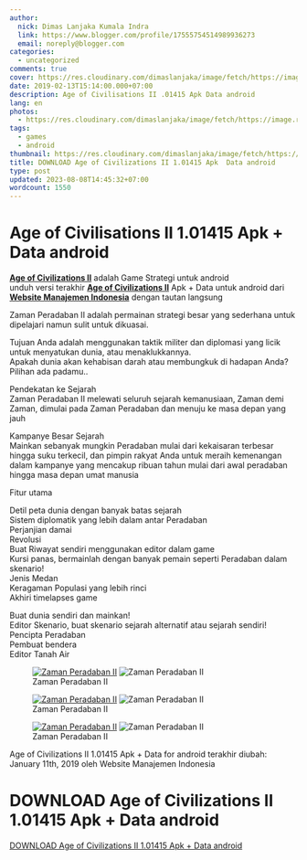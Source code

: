 ```yaml
---
author:
  nick: Dimas Lanjaka Kumala Indra
  link: https://www.blogger.com/profile/17555754514989936273
  email: noreply@blogger.com
categories:
  - uncategorized
comments: true
cover: https://res.cloudinary.com/dimaslanjaka/image/fetch/https://image.revdl.com/2019/age-of-civilizations-ii-1.png
date: 2019-02-13T15:14:00.000+07:00
description: Age of Civilisations II .01415 Apk Data android
lang: en
photos:
  - https://res.cloudinary.com/dimaslanjaka/image/fetch/https://image.revdl.com/2019/age-of-civilizations-ii-1.png
tags:
  - games
  - android
thumbnail: https://res.cloudinary.com/dimaslanjaka/image/fetch/https://image.revdl.com/2019/age-of-civilizations-ii-1.png
title: DOWNLOAD Age of Civilizations II 1.01415 Apk  Data android
type: post
updated: 2023-08-08T14:45:32+07:00
wordcount: 1550
---
```


<h1 for="title"> <span class="notranslate"> Age of Civilisations II 1.01415 Apk + Data android</span> </h1>  <div>  <div class="post_content entry-content">  <p> <span class="notranslate"> <a href="https://webmanajemen.com/" class="notranslate"><strong>Age of Civilizations II</strong></a> adalah Game Strategi untuk android</span> <br><span class="notranslate"> unduh versi terakhir <strong><a href="https://webmanajemen.com/" class="notranslate">Age of Civilizations II</a></strong> Apk + Data untuk android dari <strong><a href="https://webmanajemen.com/" class="notranslate">Website Manajemen Indonesia</a></strong> dengan tautan langsung</span> </p>  <p> <span class="notranslate"> Zaman Peradaban II adalah permainan strategi besar yang sederhana untuk dipelajari namun sulit untuk dikuasai.</span> </p>  <p> <span class="notranslate"> Tujuan Anda adalah menggunakan taktik militer dan diplomasi yang licik untuk menyatukan dunia, atau menaklukkannya.</span> <br><span class="notranslate"> Apakah dunia akan kehabisan darah atau membungkuk di hadapan Anda?</span> <span class="notranslate"> Pilihan ada padamu..</span> </p>  <p> <span class="notranslate"> Pendekatan ke Sejarah</span> <br><span class="notranslate"> Zaman Peradaban II melewati seluruh sejarah kemanusiaan, Zaman demi Zaman, dimulai pada Zaman Peradaban dan menuju ke masa depan yang jauh</span> </p>  <p> <span class="notranslate"> Kampanye Besar Sejarah</span> <br><span class="notranslate"> Mainkan sebanyak mungkin Peradaban mulai dari kekaisaran terbesar hingga suku terkecil, dan pimpin rakyat Anda untuk meraih kemenangan dalam kampanye yang mencakup ribuan tahun mulai dari awal peradaban hingga masa depan umat manusia</span> </p>  <p> <span class="notranslate"> Fitur utama</span> </p>  <p> <span class="notranslate"> Detil peta dunia dengan banyak batas sejarah</span> <br><span class="notranslate"> Sistem diplomatik yang lebih dalam antar Peradaban</span> <br><span class="notranslate"> Perjanjian damai</span> <br><span class="notranslate"> Revolusi</span> <br><span class="notranslate"> Buat Riwayat sendiri menggunakan editor dalam game</span> <br><span class="notranslate"> Kursi panas, bermainlah dengan banyak pemain seperti Peradaban dalam skenario!</span> <br><span class="notranslate"> Jenis Medan</span> <br><span class="notranslate"> Keragaman Populasi yang lebih rinci</span> <br><span class="notranslate"> Akhiri timelapses game</span> </p>  <p> <span class="notranslate"> Buat dunia sendiri dan mainkan!</span> <br><span class="notranslate"> Editor Skenario, buat skenario sejarah alternatif atau sejarah sendiri!</span> <br><span class="notranslate"> Pencipta Peradaban</span> <br><span class="notranslate"> Pembuat bendera</span> <br><span class="notranslate"> Editor Tanah Air</span> </p>  <div class="wp-block-image"><figure class="aligncenter"><a href="https://webmanajemen.com/" class="notranslate"><img data-cfsrc="https://image.revdl.com/2019/age-of-civilizations-ii-1.png" alt="Zaman Peradaban II" src="https://res.cloudinary.com/dimaslanjaka/image/fetch/https://image.revdl.com/2019/age-of-civilizations-ii-1.png"></a> <noscript><img src="https://image.revdl.com/2019/age-of-civilizations-ii-1.png" alt="Zaman Peradaban II"></noscript>  <figcaption><span class="notranslate"> Zaman Peradaban II</span> </figcaption></figure></div>  <div class="wp-block-image"><figure class="aligncenter"><a href="https://webmanajemen.com/" class="notranslate"><img data-cfsrc="https://image.revdl.com/2019/age-of-civilizations-ii-2.png" alt="Zaman Peradaban II" src="https://res.cloudinary.com/dimaslanjaka/image/fetch/https://image.revdl.com/2019/age-of-civilizations-ii-2.png"></a> <noscript><img src="https://image.revdl.com/2019/age-of-civilizations-ii-2.png" alt="Zaman Peradaban II"></noscript>  <figcaption><span class="notranslate"> Zaman Peradaban II</span> </figcaption></figure></div>  <div class="wp-block-image"><figure class="aligncenter"><a href="https://webmanajemen.com/" class="notranslate"><img data-cfsrc="https://image.revdl.com/2019/age-of-civilizations-ii-3.png" alt="Zaman Peradaban II" src="https://res.cloudinary.com/dimaslanjaka/image/fetch/https://image.revdl.com/2019/age-of-civilizations-ii-3.png"></a> <noscript><img src="https://image.revdl.com/2019/age-of-civilizations-ii-3.png" alt="Zaman Peradaban II"></noscript>  <figcaption><span class="notranslate"> Zaman Peradaban II</span> </figcaption></figure></div>  <div class="hatom-extra"> <span class="notranslate"> <span class="notranslate entry-title">Age of Civilizations II 1.01415 Apk + Data for android</span> terakhir diubah: <span class="notranslate updated">January 11th, 2019</span> oleh <span class="notranslate author vcard">Website Manajemen Indonesia</span></span> </div>  <div class="clear"></div>  </div>  <h1 for="title" class="notranslate">DOWNLOAD Age of Civilizations II 1.01415 Apk + Data android</h1>  <div class="w3-center w3-container w3-border notranslate"> <a href="https://dimaslanjaka-storage.000webhostapp.com/revdl.php?download&amp;path=/age-of-civilizations-ii-apk-download.html/" target="_blank" class="w3-btn w3-green" rel="noopener noreferer nofollow">DOWNLOAD Age of Civilizations II 1.01415 Apk + Data android</a> </div>  </div>